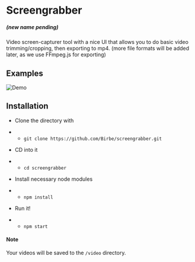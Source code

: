 # Screengrabber
##### (new name pending)

Video screen-capturer tool with a nice UI that allows you to do basic video trimming/cropping, then exporting to mp4.
(more file formats will be added later, as we use FFmpeg.js for exporting)


## Examples

![Demo](assets/demo.gif)

## Installation

- Clone the directory with

- - `git clone https://github.com/Birbe/screengrabber.git`
- CD into it

- - `cd screengrabber`
- Install necessary node modules

- - `npm install`

- Run it!
- - `npm start`

#### Note
Your videos will be saved to the `/video` directory.
